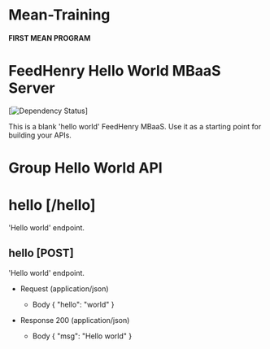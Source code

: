 # Mean-Training

#### FIRST MEAN PROGRAM


# FeedHenry Hello World MBaaS Server
[![Dependency Status](https://img.shields.io/david/feedhenry-templates/helloworld-cloud.svg?style=flat-square)]

This is a blank 'hello world' FeedHenry MBaaS. Use it as a starting point for building your APIs. 

# Group Hello World API

# hello [/hello]

'Hello world' endpoint.

## hello [POST] 

'Hello world' endpoint.

+ Request (application/json)
    + Body
            {
              "hello": "world"
            }

+ Response 200 (application/json)
    + Body
            {
              "msg": "Hello world"
            }

